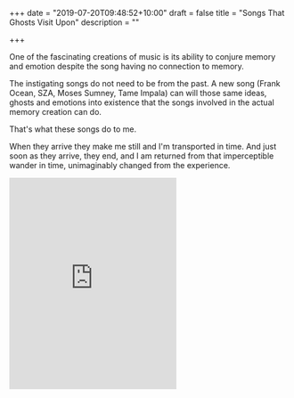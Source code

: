+++
date = "2019-07-20T09:48:52+10:00"
draft = false
title = "Songs That Ghosts Visit Upon"
description = ""

+++

One of the fascinating creations of music is its ability to conjure memory and emotion despite the song having no connection to memory.

The instigating songs do not need to be from the past. A new song (Frank Ocean, SZA, Moses Sumney, Tame Impala) can will those same ideas, ghosts and emotions into existence that the songs involved in the actual memory creation can do.

That's what these songs do to me.

When they arrive they make me still and I'm transported in time. And just soon as they arrive, they end, and I am returned from that imperceptible wander in time, unimaginably changed from the experience.

<iframe src="https://embed.spotify.com/?uri=spotify:user:paperchain.io:playlist:0iYOvpOK37wRXFv67Pf7bM" width="300" height="380" frameborder="0" allowtransparency="true"></iframe>
